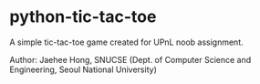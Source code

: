 # python-tic-tac-toe
A simple tic-tac-toe game created for UPnL noob assignment.

Author: Jaehee Hong, SNUCSE (Dept. of Computer Science and Engineering, Seoul National University)
